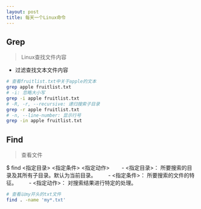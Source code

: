 ```yaml
---
layout: post
title: 每天一个Linux命令
---
```


## Grep

> Linux查找文件内容

- 过滤查找文本文件内容
```sh
# 查看fruitlist.txt中关于apple的文本
grep apple fruitlist.txt
# -i: 忽略大小写
grep -i apple fruitlist.txt
# -R, -r, --recursive: 递归搜索子目录
grep -r apple fruitlist.txt
# -n, --line-number: 显示行号
grep -in apple fruitlist.txt
```

## Find

> 查看文件

$ find <指定目录> <指定条件> <指定动作>
　　- <指定目录>： 所要搜索的目录及其所有子目录。默认为当前目录。
　　- <指定条件>： 所要搜索的文件的特征。
　　- <指定动作>： 对搜索结果进行特定的处理。

```sh
# 查看以my开头的txt文件
find . -name 'my*.txt'
```

